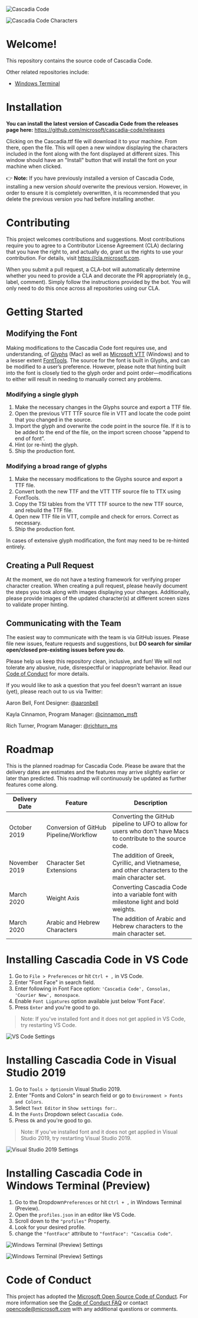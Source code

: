 ![Cascadia Code](/images/cascadia-code.png)

![Cascadia Code Characters](/images/cascadia-code-characters.png)

# Welcome!

This repository contains the source code of Cascadia Code.

Other related repositories include:

- [Windows Terminal](https://github.com/microsoft/terminal)

# Installation

**You can install the latest version of Cascadia Code from the releases page here:** https://github.com/microsoft/cascadia-code/releases

Clicking on the Cascadia.ttf file will download it to your machine. From there, open the file. This will open a new window displaying the characters included in the font along with the font displayed at different sizes. This window should have an "Install" button that will install the font on your machine when clicked.

👉 **Note:** If you have previously installed a version of Cascadia Code, installing a new version *should* overwrite the previous version. However, in order to ensure it is completely overwritten, it is recommended that you delete the previous version you had before installing another.

# Contributing

This project welcomes contributions and suggestions. Most contributions require you to
agree to a Contributor License Agreement (CLA) declaring that you have the right to,
and actually do, grant us the rights to use your contribution. For details, visit
https://cla.microsoft.com.

When you submit a pull request, a CLA-bot will automatically determine whether you need
to provide a CLA and decorate the PR appropriately (e.g., label, comment). Simply follow the
instructions provided by the bot. You will only need to do this once across all repositories using our CLA.

# Getting Started

## Modifying the Font

Making modifications to the Cascadia Code font requires use, and understanding, of [Glyphs](https://glyphsapp.com/) (Mac) as well as [Microsoft VTT](https://docs.microsoft.com/en-us/typography/tools/vtt/) (Windows) and to a lesser extent [FontTools](https://github.com/fonttools/fonttools). The source for the font is built in Glyphs, and can be modified to a user’s preference. However, please note that hinting built into the font is closely tied to the glyph order and point order—modifications to either will result in needing to manually correct any problems. 

### Modifying a single glyph

1) Make the necessary changes in the Glyphs source and export a TTF file. 
2) Open the previous VTT TTF source file in VTT and locate the code point that you changed in the source. 
3) Import the glyph and overwrite the code point in the source file. If it is to be added to the end of the file, on the import screen choose “append to end of font”.
4) Hint (or re-hint) the glyph. 
5) Ship the production font. 

### Modifying a broad range of glyphs

1) Make the necessary modifications to the Glyphs source and export a TTF file. 
2) Convert both the new TTF and the VTT TTF source file to TTX using FontTools.
3) Copy the TSI tables from the VTT TTF source to the new TTF source, and rebuild the TTF file. 
4) Open new TTF file in VTT, compile and check for errors. Correct as necessary. 
5) Ship the production font. 

In cases of extensive glyph modification, the font may need to be re-hinted entirely.

## Creating a Pull Request

At the moment, we do not have a testing framework for verifying proper character creation. When creating a pull request, please heavily document the steps you took along with images displaying your changes. Additionally, please provide images of the updated character(s) at different screen sizes to validate proper hinting.

## Communicating with the Team

The easiest way to communicate with the team is via GitHub issues. Please file new issues, feature requests and suggestions, but **DO search for similar open/closed pre-existing issues before you do**.

Please help us keep this repository clean, inclusive, and fun! We will not tolerate any abusive, rude, disrespectful or inappropriate behavior. Read our [Code of Conduct](https://opensource.microsoft.com/codeofconduct/) for more details.

If you would like to ask a question that you feel doesn't warrant an issue (yet), please reach out to us via Twitter:

Aaron Bell, Font Designer: [@aaronbell](https://twitter.com/aaronbell)

Kayla Cinnamon, Program Manager: [@cinnamon_msft](https://twitter.com/cinnamon_msft)

Rich Turner, Program Manager: [@richturn_ms](https://twitter.com/richturn_ms)

# Roadmap

This is the planned roadmap for Cascadia Code. Please be aware that the delivery dates are estimates and the features may arrive slightly earlier or later than predicted. This roadmap will continuously be updated as further features come along.

| Delivery Date | Feature | Description |
| ------------- | ------- | ----------- |
| October 2019 | Conversion of GitHub Pipeline/Workflow | Converting the GitHub pipeline to UFO to allow for users who don't have Macs to contribute to the source code. |
| November 2019 | Character Set Extensions | The addition of Greek, Cyrillic, and Vietnamese, and other characters to the main character set. |
| March 2020 | Weight Axis | Converting Cascadia Code into a variable font with milestone light and bold weights. |
| March 2020 | Arabic and Hebrew Characters | The addition of Arabic and Hebrew characters to the main character set. |

# Installing Cascadia Code in VS Code

1. Go to `File > Preferences` or hit `Ctrl + ,` in VS Code.
2. Enter "Font Face" in search field.
3. Enter following in Font Face option: `'Cascadia Code', Consolas, 'Courier New', monospace`.
4. Enable `Font Ligatures` option available just below 'Font Face'.
5. Press `Enter` and you're good to go.

> Note: If you've installed font and it does not get applied in VS Code, try restarting VS Code.

![VS Code Settings](images/vscode-ligature-settings.png "VS Code Ligatures Setting")

# Installing Cascadia Code in Visual Studio 2019

1. Go to `Tools > Options`in Visual Studio 2019.
2. Enter "Fonts and Colors" in search field or go to `Environment > Fonts and Colors`.
3. Select `Text Editor` in `Show settings for:`.
4. In the `Fonts` Dropdown select `Cascadia Code`.
5. Press `Ok` and you're good to go.

> Note: If you've installed font and it does not get applied in Visual Studio 2019, try restarting Visual Studio 2019.

![Visual Studio 2019 Settings](images/vs2019-font-settings.png "Visual Studio 2019 Font Settings")  

# Installing Cascadia Code in Windows Terminal (Preview)

1. Go to the Dropdown`Preferences` or hit `Ctrl + ,` in Windows Terminal (Preview).
2. Open the `profiles.json` in an editor like VS Code.
3. Scroll down to the `"profiles"` Property.
4. Look for your desired profile.
5. change the `"fontFace"` attribute to `"fontFace": "Cascadia Code"`.

![Windows Terminal (Preview) Settings](images/windows-terminal-preview-font-settings.png "Windows Terminal (Preview) Font Settings")

![Windows Terminal (Preview) Settings](images/windows-terminal-preview-font-settings-json.png "Windows Terminal (Preview) Font Settings")

# Code of Conduct

This project has adopted the [Microsoft Open Source Code of Conduct](https://opensource.microsoft.com/codeofconduct/). For more information see the [Code of Conduct FAQ](https://opensource.microsoft.com/codeofconduct/faq/)
or contact [opencode@microsoft.com](mailto:opencode@microsoft.com) with any additional questions or comments.
